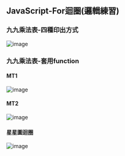 ## JavaScript-For迴圈(邏輯練習)
### 九九乘法表-四種印出方式
![image](https://user-images.githubusercontent.com/61260613/106721898-4070b380-6640-11eb-846f-0085cf78bf1e.png)

### 九九乘法表-套用function
#### MT1
![image](https://user-images.githubusercontent.com/61260613/106832796-524c6800-66cd-11eb-93a7-853ce2b45f77.png)
#### MT2
![image](https://user-images.githubusercontent.com/61260613/106832665-0b5e7280-66cd-11eb-965f-f20dfa0a14bf.png)

#### 星星圖迴圈
![image](https://user-images.githubusercontent.com/61260613/106982953-061e2800-67a0-11eb-8f1c-0ea0c18065c0.png)
